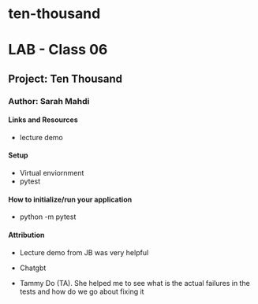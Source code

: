 # ten-thousand

# LAB - Class 06

## Project: Ten Thousand

### Author: Sarah Mahdi

#### Links and Resources


- lecture demo



#### Setup
- Virtual enviornment 
- pytest
#### How to initialize/run your application

- python -m pytest  

#### Attribution

- Lecture demo from JB was very helpful

- Chatgbt

- Tammy Do (TA). She helped me to see what is the actual failures in the tests and how do we go about fixing it





